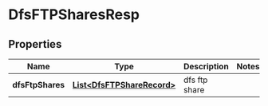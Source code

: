 # DfsFTPSharesResp

## Properties
Name | Type | Description | Notes
------------ | ------------- | ------------- | -------------
**dfsFtpShares** | [**List&lt;DfsFTPShareRecord&gt;**](DfsFTPShareRecord.md) | dfs ftp share | 

